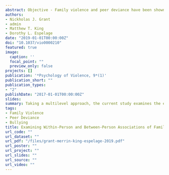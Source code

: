 ```yaml
---
abstract: Objective - Family violence and peer deviance have been shown to be related to bullying perpetration. Although there are several cross-sectional investigations of these two factors in relation to bullying behavior, no known studies have examined their interactive associations. The current study examines the longitudinal associations of both factors on bullying perpetration using a multilevel approach. Method - Participants included 1,194 Grade 5, 6, and 7 students from four middle schools in a Midwest county. We examined the main and interactive relations between how individual reports of family violence and peer deviance fluctuated over time (i.e., within-person effects) and how average reported differences between individuals (i.e., between-person effects) were associated with levels of bullying perpetration. Results - Positive main effects were found for both family violence and peer deviance on levels of bullying perpetration. Within-person effects indicated that, on average, fluctuations from one’s “typical” levels in family violence and peer deviance were associated with contemporaneous increases in bullying perpe- tration. A statistically significant time-variant interaction revealed that within-person family violence significantly exacerbated the relationship between within-person peer deviance and bullying perpetration. Furthermore, a statistically significant cross-level interaction revealed that the association between within-person peer deviance and bullying perpetration was stronger for individuals with higher average levels of between-person family violence ( 1 SD) compared with lower levels ( 1 SD). Implications - These findings provide a more nuanced lens from which to view the co-occurring relations between family and peer ecologies. Prevention and intervention efforts should target peer relations to reduce the effect of family violence on bullying behavior.
authors:
- Nickholas J. Grant
- admin
- Matthew T. King
- Dorothy L. Espelage
date: "2019-01-01T00:00:00Z"
doi: "10.1037/vio0000210"
featured: true
image:
  caption: ''
  focal_point: ""
  preview_only: false
projects: []
publication: '*Psychology of Violence, 9*(1)'
publication_short: ""
publication_types:
- "2"
publishDate: "2017-01-01T00:00:00Z"
slides: 
summary: Taking a multilevel approach, the current study examines the extent to which students’ fluctuations in exposure to family violence and peer deviance are associated with individual levels of bullying perpetration during middle school.
tags:
- Family Violence
- Peer Deviance
- Bullying
title: Examining Within-Person and Between-Person Associations of Family Violence and Peer Deviance on Bullying Perpetration Among Middle School Students
url_code: ""
url_dataset: ""
url_pdf: "/files/grant-merrin-king-espelage-2019.pdf"
url_poster: ""
url_project: ""
url_slides: ""
url_source: ""
url_video: ""
---
```

